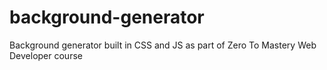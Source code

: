 # background-generator
Background generator built in CSS and JS as part of Zero To Mastery Web Developer course
